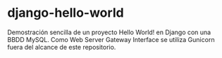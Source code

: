 # django-hello-world
 
Demostración sencilla de un proyecto Hello World! en Django con una BBDD MySQL.
Como Web Server Gateway Interface se utiliza Gunicorn fuera del alcance de este repositorio.
